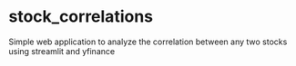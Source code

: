 # stock_correlations
Simple web application to analyze the correlation between any two stocks using streamlit and yfinance
